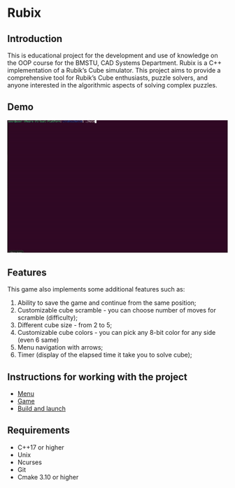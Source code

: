 # Rubix
## Introduction
This is educational project for the development and use of knowledge on the OOP course for the BMSTU, CAD Systems Department.
Rubix is a C++ implementation of a Rubik’s Cube simulator. This project aims to provide a comprehensive tool for Rubik’s Cube enthusiasts, puzzle solvers, and anyone interested in the algorithmic aspects of solving complex puzzles. 

## Demo
<img src='https://github.com/Valekir/rubix/blob/master/other/demo.gif?raw=true'/>

## Features

This game also implements some additional features such as:

1. Ability to save the game and continue from the same position;
2. Customizable cube scramble - you can choose number of moves for scramble (difficulty);
3. Different cube size - from 2 to 5;
4. Customizable cube colors - you can pick any 8-bit color for any side (even 6 same)
5. Menu navigation with arrows;
6. Timer (display of the elapsed time it take you to solve cube);


## Instructions for working with the project
+ [Menu](other/menu.md)
+ [Game](other/game.md)
+ [Build and launch](other/installation.md)


## Requirements
- C++17 or higher
- Unix
- Ncurses
- Git
- Cmake 3.10 or higher
